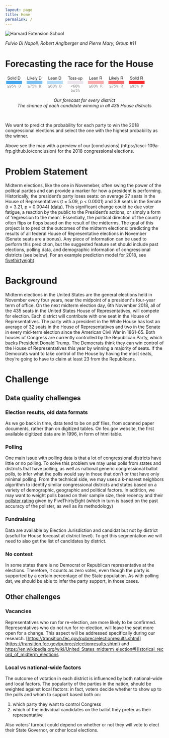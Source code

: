 ```yaml
---
layout: page
title: Home
permalink: /
---
```

<img src="https://www.extension.harvard.edu/sites/extension.harvard.edu/themes/extension/logo.png" alt="Harvard Extension School" style="max-width: 200px;" />

_Fulvio Di Napoli, Robert Anglberger and Pierre Mary, Group #11_

# Forecasting the race for the House

<div class="bucket-container"><div class="bucket"><div class="bucket-title"> <div class="text">Solid D</div></div><div class="square-container"><div class="square" id="solid-d"><div class="num"></div></div></div><div class="bucket-numbers">≥95% D</div></div><div class="bucket"><div class="bucket-title"> <div class="text">Likely D</div></div><div class="square-container"><div class="square" id="likely-d"><div class="num"></div></div></div><div class="bucket-numbers">≥75% D</div></div><div class="bucket"><div class="bucket-title"> <div class="text">Lean D</div></div><div class="square-container"><div class="square" id="lean-d"><div class="num"></div></div></div><div class="bucket-numbers">≥60% D</div></div><div class="bucket"><div class="bucket-title"> <div class="text">Toss-up</div></div><div class="square-container"><div class="square" id="tossup"><div class="num"></div></div></div><div class="bucket-numbers">&lt;60% both</div></div><div class="bucket"><div class="bucket-title"> <div class="text">Lean R</div></div><div class="square-container"><div class="square" id="lean-r"><div class="num"> </div></div></div><div class="bucket-numbers">≥60% R</div></div><div class="bucket"><div class="bucket-title"> <div class="text">Likely R </div></div><div class="square-container"><div class="square" id="likely-r"><div class="num"> </div></div></div><div class="bucket-numbers">≥75% R </div></div><div class="bucket"><div class="bucket-title"> <div class="text">Solid R</div></div><div class="square-container"><div class="square" id="solid-r"><div class="num"></div></div></div><div class="bucket-numbers">≥95% R</div></div></div>

<style>
.bucket-container {
  margin-top: 15px;
  display: flex;
}
.bucket-container .bucket {
  width: 55px;
  margin-right: 10px;
}
.bucket-container .bucket-title {
  font-family: AtlasGrotesk,"Helvetica Neue",Helvetica,Arial,sans-serif;
  font-size: 13px;
  letter-spacing: normal;
}
.text {
  margin: 0;
  padding: 0;
  border: 0;
  font: inherit;
  vertical-align: baseline;
  text-align: center;
}
.square-container {
  font-family: AtlasGrotesk,"Helvetica Neue",Helvetica,Arial,sans-serif;
  font-size: 13px;
  letter-spacing: normal;
}
.bucket-container .bucket-numbers {
  color: #808285;
  font-size: 12px;
  font-family: "DecimaMonoPro",monospace;
  text-align: center;
  max-width: 130px;
}
.square {
  text-align: center;
  padding-top: 10px;
  font-size: 14px;
  width: 50px;
  font-family: "DecimaMonoPro",monospace;
  margin: 0 auto;
}
.square#solid-d {
  background: rgba(69, 170, 242, 1);
}
.square#likely-d {
  background: rgba(69, 170, 242, 0.7);
}
.square#lean-d {
  background: rgba(69, 170, 242, 0.4);
}
.square#tossup {
  background: #eae3eb;
}
.square#lean-r {
  background: rgba(255, 47, 47, 0.4);
}
.square#likely-r {
  background: rgba(255, 47, 47, 0.7);
}
.square#solid-r {
  background: rgba(255, 47, 47, 1);
}
.num {
  margin: 0;
  padding: 0;
  border: 0;
  font: inherit;
  vertical-align: baseline;
}

#container {
  text-align: center;
}
#tooltip {
  position: absolute;
  top: 0;
  left: 0;
  z-index: 10;
  margin: 0;
  padding: 10px;
  width: 200px;
  height: 70px;
  color: #000;
  font-family: sans-serif;
  font-size: 0.9em;
  font-weight: bold;
  text-align: center;
  background-color: #fff;
  opacity: 0;
  pointer-events: none;
  border-radius:5px;
  transition: .2s;
}
.legend-container {
  margin-top: 15px;
  text-align: center;
  font-weight: 400; font-style: italic;
}
</style>

<div id="container"></div>
<div id="tooltip"></div>
<script src="https://d3js.org/d3.v4.min.js"></script>
<script src="https://d3js.org/topojson.v1.min.js"></script>
<script src="https://cdnjs.cloudflare.com/ajax/libs/d3-composite-projections/1.0.1/d3-composite-projections.min.js"></script>
<script>
var width = 960,
  height = 500;

var projection = d3.geoAlbersUsaTerritories();
var path = d3.geoPath()
  .projection(projection);

var svg = d3.select("#container").append("svg")
  .attr("width", width)
  .attr("height", height);

  var t = d3.transition();
d3.json("us_house_results_map.json", function(error, us) {
var us = topojson.feature(us, us.objects.us_congressional_districts);
svg.selectAll(".region")
    .data(us.features)
    .enter()
    .append("path")
    .attr("class", "region")
    .attr("d", path)
    .style("fill", function(d){
      var alpha = 1;
      if (d.properties.alpha >= 0.95) {
        alpha = 1;
      }
      else if (d.properties.alpha >= 0.75) {
        alpha = 0.7;
      }
      else if (d.properties.alpha >= 0.60) {
        alpha = 0.4;
      }

      if(d.properties.PARTY_AFF=="Democrat" && d.properties.alpha >=0.6) {
        return `rgba(69, 170, 242, ${alpha})`;
      } else if (d.properties.PARTY_AFF=="Republican" && d.properties.alpha >=0.6) {
        return `rgba(255, 47, 47, ${alpha})`;
      } else {
        return "#eae3eb";
      }
    })
    .style("stroke", "#000")
    .style("stroke-width", "0.3px")
    .on("mouseover", function(d){
      //Show the tooltip
      var x = d3.event.pageX;
      var y = d3.event.pageY - 40;

      d3.select("#tooltip")
        .style("left", x + "px")
        .style("top", y + "px")
        .style("opacity", 1)
        .html( d.properties.STATE + " dist: " + d.properties.CONG_DIST + "<br/>" +d.properties.PARTY_AFF + "<br/>Chance of winning:" + (d.properties.alpha !== 'NaN' ? d.properties.alpha.toFixed(2) : 'NaN') );
      })
      .on("mouseout", function(){
        //Hide the tooltip
        d3.select("#tooltip")
          .style("opacity", 0);
      });;

svg
  .append("path")
    .style("fill","none")
    .style("stroke","#000")
    .style("stroke-dasharray","5,5")
    .attr("d", projection.getCompositionBorders());

});

</script>

<p class="legend-container">
  Our forecast for every district<br />
  The chance of each candidate winning in all 435 House districts
</p>

<br />

<p>We want to predict the probability for each party to win the 2018 congressional elections and select the one with the highest probability as the winner.</p>

<p>Above see the map with a preview of our [conclusions] (https://csci-109a-frp.github.io/conclusion) for the 2018 congressional elections.</p>

# Problem Statement

Midterm elections, like the one in Novemeber, often swing the power of the politcal parties and
can provide a marker for how a president is performing. Historically, the president’s party loses
seats: on average 27 seats in the House of Representatives (t = 5.09, p < 0.0001) and 3.8 seats in the
Senate (t = 3.21, p = 0.0044) ([data](http://www.presidency.ucsb.edu/data/mid-term_elections.php)). This significant change could be due voter fatigue, a reaction
by the public to the President’s actions, or simply a form of ’regression to the mean’. Essentially,
the political direction of the country often flips or flops based on the result of the midterms.
The goal of this project is to predict the outcomes of the midterm elections: predicting the results
of all federal House of Representative elections in November (Senate seats are a bonus). Any piece
of information can be used to perform this prediction, but the suggested feature set should include
past elections, polling data, and demographic information of congressional districts (see below).
For an example prediction model for 2018, see [fivethirtyeight](https://projects.fivethirtyeight.com/2018-midterm-election-forecast/house/)

# Background

Midterm elections in the United States are the general elections held in November every four years, near the midpoint of a president's four-year term of office.
On the next midterm election day, 6th November 2018, all of the 435 seats in the United States House of Representatives, will compete for election.
Each district will contribute with one seat in the House of Representatives.
The party with a president in the White House has lost an average of 32 seats in the House of Representatives and two in the Senate in every mid-term election since the American Civil War in 1861-65.
Both houses of Congress are currently controlled by the Republican Party, which backs President Donald Trump.
The Democrats think they can win control of the House of Representatives this year by winning a majority of seats.
If the Democrats want to take control of the House by having the most seats, they’re going to have to claim at least 23 from the Republicans.

# Challenge

## Data quality challenges

### Election results, old data formats
As we go back in time, data tend to be on pdf files, from scanned paper documents, rather than on digitized tables. On fec.gov website, the first available digitized data are in 1996, in form of html table.

### Polling
One main issue with polling data is that a lot of congressional districts have little or no polling. To solve this problem we may uses polls from states and districts that have polling, as well as national generic congressional ballot polls, to infer what the polls would say in those that don’t or that have only minimal polling.
From the technical side, we may uses a k-nearest neighbors algorithm to identify similar congressional districts and states based on a variety of demographic, geographic and political factors.
In addition, we may want to weight polls based on their sample size, their recency and their [pollster rating](https://projects.fivethirtyeight.com/pollster-ratings/) given by FiveThirtyEight (which in turn is based on the past accuracy of the pollster, as well as its methodology)

### Fundraising
Data are available by Election Jurisdiction and candidat but not by district (useful for House forecast at district level). To get this segmentation we will need to also get the list of candidates by district.

### No contest
In some states there is no Democrat or Republican representative at the elections. Therefore, it counts as zero votes, even though the party is supported by a certain percentage of the State population. As with polling dat, we should be able to infer the party support, in those cases.

## Other challenges

### Vacancies
Representatives who run for re-election, are more likely to be confirmed. Representatives who do not run for re-election, will leave the seat more open for a change. This aspect will be addressed specifically during our research.
[https://transition.fec.gov/pubrec/electionresults.shtml](https://transition.fec.gov/pubrec/electionresults.shtml) and [https://en.wikipedia.org/wiki/United_States_midterm_election#Historical_record_of_midterm_elections ](https://en.wikipedia.org/wiki/United_States_midterm_election#Historical_record_of_midterm_elections)

### Local vs national-wide factors
The outcome of votation in each district is influenced by both national-wide and local factors.
The popularity of the parties in the nation, should be weighted against local factors: in fact, voters decide whether to show up to the polls and whom to support based both on:

1. which party they want to control Congress
2. which of the individual candidates on the ballot they prefer as their representative

Also voters’ turnout could depend on whether or not they will vote to elect their State Governor, or other local elections.
